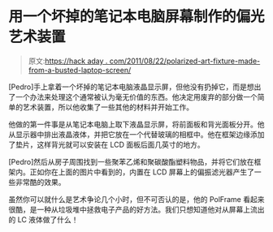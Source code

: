 # 用一个坏掉的笔记本电脑屏幕制作的偏光艺术装置

> 原文:[https://hack aday . com/2011/08/22/polarized-art-fixture-made-from-a-busted-laptop-screen/](https://hackaday.com/2011/08/22/polarized-art-fixture-made-from-a-busted-laptop-screen/)

[Pedro]手上拿着一个坏掉的笔记本电脑液晶显示屏，但他没有扔掉它，而是想出了一个办法来处理这个通常被认为毫无价值的东西。他决定用废弃的部分做一个简单的艺术装置，所以他收集了一些其他的材料并开始工作。

他做的第一件事是从笔记本电脑上取下液晶显示屏，将前面板和背光面板分开。他从显示器中排出液晶液体，并把它放在一个代替玻璃的相框中。他在框架边缘添加了垫片，这样背光就可以安装在 LCD 面板后面几英寸的地方。

[Pedro]然后从房子周围找到一些聚苯乙烯和聚碳酸酯塑料物品，并将它们放在框架内。正如你在上面的图片中看到的，内置在 LCD 屏幕上的偏振滤光器产生了一些非常酷的效果。

虽然你可以就什么是艺术争论几个小时，但不可否认的是，他的 PolFrame 看起来很酷，是一种从垃圾堆中拯救电子产品的好方法。我们只想知道他对从屏幕上流出的 LC 液体做了什么！